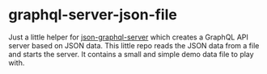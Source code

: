 # graphql-server-json-file

Just a little helper for [json-graphql-server](/marmelab/json-graphql-server) which creates a GraphQL API server based on JSON data. This little repo reads the JSON data from a file and starts the server. It contains a small and simple demo data file to play with.
